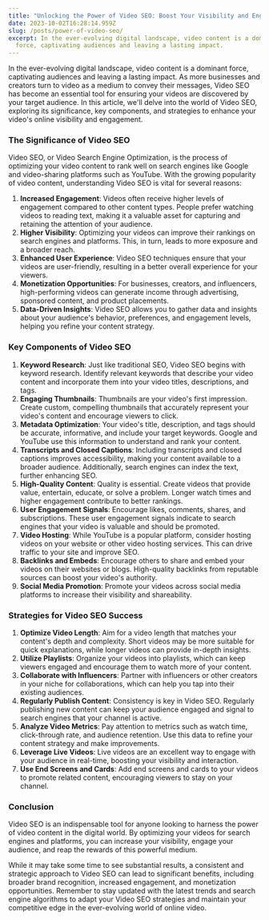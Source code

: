 ```yaml
---
title: "Unlocking the Power of Video SEO: Boost Your Visibility and Engagement"
date: 2023-10-02T16:28:14.959Z
slug: /posts/power-of-video-seo/
excerpt: In the ever-evolving digital landscape, video content is a dominant
  force, captivating audiences and leaving a lasting impact.
---
```

In the ever-evolving digital landscape, video content is a dominant force, captivating audiences and leaving a lasting impact. As more businesses and creators turn to video as a medium to convey their messages, Video SEO has become an essential tool for ensuring your videos are discovered by your target audience. In this article, we'll delve into the world of Video SEO, exploring its significance, key components, and strategies to enhance your video's online visibility and engagement.

### The Significance of Video SEO

Video SEO, or Video Search Engine Optimization, is the process of optimizing your video content to rank well on search engines like Google and video-sharing platforms such as YouTube. With the growing popularity of video content, understanding Video SEO is vital for several reasons:

1. **Increased Engagement**: Videos often receive higher levels of engagement compared to other content types. People prefer watching videos to reading text, making it a valuable asset for capturing and retaining the attention of your audience.
2. **Higher Visibility**: Optimizing your videos can improve their rankings on search engines and platforms. This, in turn, leads to more exposure and a broader reach.
3. **Enhanced User Experience**: Video SEO techniques ensure that your videos are user-friendly, resulting in a better overall experience for your viewers.
4. **Monetization Opportunities**: For businesses, creators, and influencers, high-performing videos can generate income through advertising, sponsored content, and product placements.
5. **Data-Driven Insights**: Video SEO allows you to gather data and insights about your audience's behavior, preferences, and engagement levels, helping you refine your content strategy.

### Key Components of Video SEO

1. **Keyword Research**: Just like traditional SEO, Video SEO begins with keyword research. Identify relevant keywords that describe your video content and incorporate them into your video titles, descriptions, and tags.
2. **Engaging Thumbnails**: Thumbnails are your video's first impression. Create custom, compelling thumbnails that accurately represent your video's content and encourage viewers to click.
3. **Metadata Optimization**: Your video's title, description, and tags should be accurate, informative, and include your target keywords. Google and YouTube use this information to understand and rank your content.
4. **Transcripts and Closed Captions**: Including transcripts and closed captions improves accessibility, making your content available to a broader audience. Additionally, search engines can index the text, further enhancing SEO.
5. **High-Quality Content**: Quality is essential. Create videos that provide value, entertain, educate, or solve a problem. Longer watch times and higher engagement contribute to better rankings.
6. **User Engagement Signals**: Encourage likes, comments, shares, and subscriptions. These user engagement signals indicate to search engines that your video is valuable and should be promoted.
7. **Video Hosting**: While YouTube is a popular platform, consider hosting videos on your website or other video hosting services. This can drive traffic to your site and improve SEO.
8. **Backlinks and Embeds**: Encourage others to share and embed your videos on their websites or blogs. High-quality backlinks from reputable sources can boost your video's authority.
9. **Social Media Promotion**: Promote your videos across social media platforms to increase their visibility and shareability.

### Strategies for Video SEO Success

1. **Optimize Video Length**: Aim for a video length that matches your content's depth and complexity. Short videos may be more suitable for quick explanations, while longer videos can provide in-depth insights.
2. **Utilize Playlists**: Organize your videos into playlists, which can keep viewers engaged and encourage them to watch more of your content.
3. **Collaborate with Influencers**: Partner with influencers or other creators in your niche for collaborations, which can help you tap into their existing audiences.
4. **Regularly Publish Content**: Consistency is key in Video SEO. Regularly publishing new content can keep your audience engaged and signal to search engines that your channel is active.
5. **Analyze Video Metrics**: Pay attention to metrics such as watch time, click-through rate, and audience retention. Use this data to refine your content strategy and make improvements.
6. **Leverage Live Videos**: Live videos are an excellent way to engage with your audience in real-time, boosting your visibility and interaction.
7. **Use End Screens and Cards**: Add end screens and cards to your videos to promote related content, encouraging viewers to stay on your channel.

### Conclusion

Video SEO is an indispensable tool for anyone looking to harness the power of video content in the digital world. By optimizing your videos for search engines and platforms, you can increase your visibility, engage your audience, and reap the rewards of this powerful medium.

While it may take some time to see substantial results, a consistent and strategic approach to Video SEO can lead to significant benefits, including broader brand recognition, increased engagement, and monetization opportunities. Remember to stay updated with the latest trends and search engine algorithms to adapt your Video SEO strategies and maintain your competitive edge in the ever-evolving world of online video.